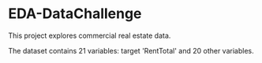# EDA-DataChallenge
This project explores commercial real estate data.

The dataset contains 21 variables: target 'RentTotal' and 20 other variables.
